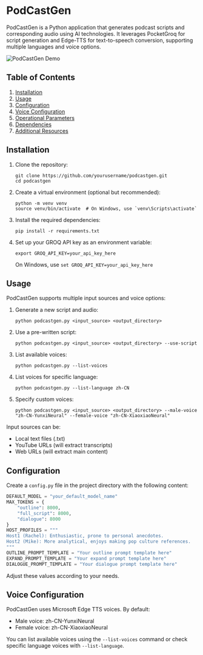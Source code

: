 # PodCastGen

PodCastGen is a Python application that generates podcast scripts and corresponding audio using AI technologies. It leverages PocketGroq for script generation and Edge-TTS for text-to-speech conversion, supporting multiple languages and voice options.

![PodCastGen Demo](https://asciinema.org/a/7ff3nkO4P8GnwoCoy01gECMOk)



## Table of Contents
1. [Installation](#installation)
2. [Usage](#usage)
3. [Configuration](#configuration)
4. [Voice Configuration](#voice-configuration)
5. [Operational Parameters](#operational-parameters)
6. [Dependencies](#dependencies)
7. [Additional Resources](#additional-resources)

## Installation

1. Clone the repository:
   ```
   git clone https://github.com/yourusername/podcastgen.git
   cd podcastgen
   ```

2. Create a virtual environment (optional but recommended):
   ```
   python -m venv venv
   source venv/bin/activate  # On Windows, use `venv\Scripts\activate`
   ```

3. Install the required dependencies:
   ```
   pip install -r requirements.txt
   ```

4. Set up your GROQ API key as an environment variable:
   ```
   export GROQ_API_KEY=your_api_key_here
   ```
   On Windows, use `set GROQ_API_KEY=your_api_key_here`

## Usage

PodCastGen supports multiple input sources and voice options:

1. Generate a new script and audio:
   ```
   python podcastgen.py <input_source> <output_directory>
   ```

2. Use a pre-written script:
   ```
   python podcastgen.py <input_source> <output_directory> --use-script
   ```

3. List available voices:
   ```
   python podcastgen.py --list-voices
   ```

4. List voices for specific language:
   ```
   python podcastgen.py --list-language zh-CN
   ```

5. Specify custom voices:
   ```
   python podcastgen.py <input_source> <output_directory> --male-voice "zh-CN-YunxiNeural" --female-voice "zh-CN-XiaoxiaoNeural"
   ```

Input sources can be:
- Local text files (.txt)
- YouTube URLs (will extract transcripts)
- Web URLs (will extract main content)

## Configuration

Create a `config.py` file in the project directory with the following content:

```python
DEFAULT_MODEL = "your_default_model_name"
MAX_TOKENS = {
    "outline": 8000,
    "full_script": 8000,
    "dialogue": 8000
}
HOST_PROFILES = """
Host1 (Rachel): Enthusiastic, prone to personal anecdotes.
Host2 (Mike): More analytical, enjoys making pop culture references.
"""
OUTLINE_PROMPT_TEMPLATE = "Your outline prompt template here"
EXPAND_PROMPT_TEMPLATE = "Your expand prompt template here"
DIALOGUE_PROMPT_TEMPLATE = "Your dialogue prompt template here"
```

Adjust these values according to your needs.

## Voice Configuration

PodCastGen uses Microsoft Edge TTS voices. By default:
- Male voice: zh-CN-YunxiNeural
- Female voice: zh-CN-XiaoxiaoNeural

You can list available voices using the `--list-voices` command or check specific language voices with `--list-language`.

